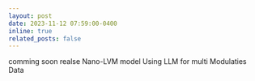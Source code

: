 ```yaml
---
layout: post
date: 2023-11-12 07:59:00-0400
inline: true
related_posts: false
---
```


comming soon realse Nano-LVM model Using LLM for multi Modulaties Data